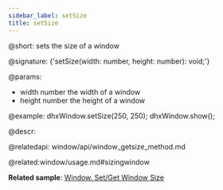 ```yaml
---
sidebar_label: setSize
title: setSize
---          
```


@short: sets the size of a window

@signature: {'setSize(width: number, height: number): void;'}


@params:
- width		number		the width of a window
- height	number		the height of a window

@example:
dhxWindow.setSize(250, 250);
dhxWindow.show();



@descr:



@relatedapi:
window/api/window_getsize_method.md




@related:window/usage.md#sizingwindow

**Related sample**: [Window. Set/Get Window Size](https://snippet.dhtmlx.com/0zqxydvm)